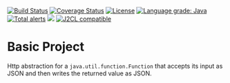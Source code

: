 [![Build Status](https://github.com/mP1/walkingkooka-net-http-json/actions/workflows/build.yaml/badge.svg)](https://github.com/mP1/walkingkooka-net-http-json/actions/workflows/build.yaml/badge.svg)
[![Coverage Status](https://coveralls.io/repos/github/mP1/walkingkooka-net-http-json/badge.svg?branch=master)](https://coveralls.io/github/mP1/walkingkooka-net-http-json?branch=master)
[![License](https://img.shields.io/badge/License-Apache%202.0-blue.svg)](https://opensource.org/licenses/Apache-2.0)
[![Language grade: Java](https://img.shields.io/lgtm/grade/java/g/mP1/walkingkooka-net-http-json.svg?logo=lgtm&logoWidth=18)](https://lgtm.com/projects/g/mP1/walkingkooka-net-http-json/context:java)
[![Total alerts](https://img.shields.io/lgtm/alerts/g/mP1/walkingkooka-net-http-json.svg?logo=lgtm&logoWidth=18)](https://lgtm.com/projects/g/mP1/walkingkooka-net-http-json/alerts/)
![](https://tokei.rs/b1/github/mP1/walkingkooka-net-http-json)
[![J2CL compatible](https://img.shields.io/badge/J2CL-compatible-brightgreen.svg)](https://github.com/mP1/j2cl-central)



# Basic Project

Http abstraction for a `java.util.function.Function` that accepts its input as JSON and then writes the returned value as JSON.




